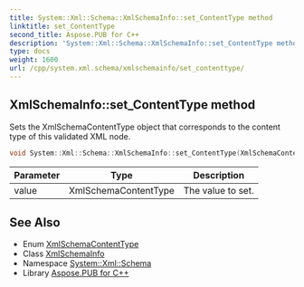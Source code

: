 ```yaml
---
title: System::Xml::Schema::XmlSchemaInfo::set_ContentType method
linktitle: set_ContentType
second_title: Aspose.PUB for C++
description: 'System::Xml::Schema::XmlSchemaInfo::set_ContentType method. Sets the XmlSchemaContentType object that corresponds to the content type of this validated XML node in C++.'
type: docs
weight: 1600
url: /cpp/system.xml.schema/xmlschemainfo/set_contenttype/
---
```

## XmlSchemaInfo::set_ContentType method


Sets the XmlSchemaContentType object that corresponds to the content type of this validated XML node.

```cpp
void System::Xml::Schema::XmlSchemaInfo::set_ContentType(XmlSchemaContentType value)
```


| Parameter | Type | Description |
| --- | --- | --- |
| value | XmlSchemaContentType | The value to set. |

## See Also

* Enum [XmlSchemaContentType](../../xmlschemacontenttype/)
* Class [XmlSchemaInfo](../)
* Namespace [System::Xml::Schema](../../)
* Library [Aspose.PUB for C++](../../../)
